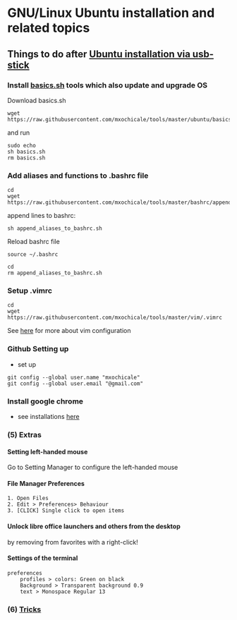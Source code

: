 # GNU/Linux Ubuntu installation and related topics
## Things to do after [Ubuntu installation via usb-stick](installation-usb-stick.md)
### Install [basics.sh](basics.sh) tools which also update and upgrade OS
Download basics.sh
```
wget https://raw.githubusercontent.com/mxochicale/tools/master/ubuntu/basics.sh
```
and run
```
sudo echo
sh basics.sh
rm basics.sh 
```

### Add aliases and functions to .bashrc file 
```
cd 
wget https://raw.githubusercontent.com/mxochicale/tools/master/bashrc/append_aliases_to_bashrc.sh
```

append lines to bashrc:
```
sh append_aliases_to_bashrc.sh
```

Reload bashrc file
```
source ~/.bashrc
```

```
cd
rm append_aliases_to_bashrc.sh
```

### Setup .vimrc
```
cd
wget https://raw.githubusercontent.com/mxochicale/tools/master/vim/.vimrc
```
See [here](https://github.com/mxochicale/tools/tree/master/vim) for more about vim configuration 


### Github Setting up
* set up
```
git config --global user.name "mxochicale"
git config --global user.email "@gmail.com"
```

### Install google chrome
* see installations [here](/tools/chrome/)

### (5) Extras
#### Setting left-handed mouse
  Go to Setting Manager to configure the left-handed mouse

#### File Manager Preferences
	1. Open Files
	2. Edit > Preferences> Behaviour
	3. [CLICK] Single click to open items

#### Unlock libre office launchers and others from the desktop
by removing from favorites with a right-click!

#### Settings of the terminal 
	preferences
		profiles > colors: Green on black
		Background > Transparent background 0.9  
		text > Monospace Regular 13

### (6) [Tricks](tricks.md)
